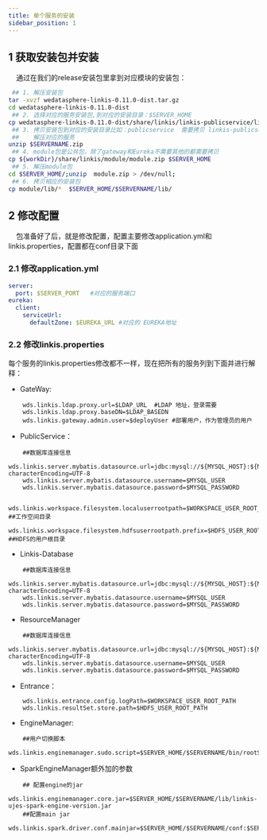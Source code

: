 ```yaml
---
title: 单个服务的安装
sidebar_position: 1
---
```




## 1 获取安装包并安装

&nbsp;&nbsp;&nbsp;&nbsp;通过在我们的release安装包里拿到对应模块的安装包：

````bash
 ## 1. 解压安装包
tar -xvzf wedatasphere-linkis-0.11.0-dist.tar.gz 
cd wedatasphere-linkis-0.11.0-dist 
 ## 2. 选择对应的服务安装包,到对应的安装目录：$SERVER_HOME
cp wedatasphere-linkis-0.11.0-dist/share/linkis/linkis-publicservice/linkis-publicservice.zip  $SERVER_HOME
 ## 3. 拷贝安装包到对应的安装目录比如：publicservice  需要拷贝 linkis-publicservice.zip
 ##    解压对应的服务
unzip $SERVERNAME.zip 
 ## 4. module包是公共包，除了gateway和Eureka不需要其他的都需要拷贝
cp ${workDir}/share/linkis/module/module.zip $SERVER_HOME
 ## 5. 解压module包
cd $SERVER_HOME/;unzip  module.zip > /dev/null;
 ## 6. 拷贝相应的安装包
cp module/lib/*  $SERVER_HOME/$SERVERNAME/lib/

````

## 2 修改配置

&nbsp;&nbsp;&nbsp;&nbsp;包准备好了后，就是修改配置，配置主要修改application.yml和linkis.properties，配置都在conf目录下面

### 2.1 修改application.yml

```yaml
server:
  port: $SERVER_PORT   #对应的服务端口
eureka:
  client:
    serviceUrl:
      defaultZone: $EUREKA_URL #对应的 EUREKA地址
```

### 2.2 修改linkis.properties

每个服务的linkis.properties修改都不一样，现在把所有的服务列到下面并进行解释：

- GateWay:

```properties
    wds.linkis.ldap.proxy.url=$LDAP_URL  #LDAP 地址，登录需要
    wds.linkis.ldap.proxy.baseDN=$LDAP_BASEDN
    wds.linkis.gateway.admin.user=$deployUser #部署用户，作为管理员的用户
```

- PublicService：

```properties
    ##数据库连接信息
    wds.linkis.server.mybatis.datasource.url=jdbc:mysql://${MYSQL_HOST}:${MYSQL_PORT}/${MYSQL_DB}?characterEncoding=UTF-8
    wds.linkis.server.mybatis.datasource.username=$MYSQL_USER
    wds.linkis.server.mybatis.datasource.password=$MYSQL_PASSWORD
    
    wds.linkis.workspace.filesystem.localuserrootpath=$WORKSPACE_USER_ROOT_PATH ##工作空间目录
    wds.linkis.workspace.filesystem.hdfsuserrootpath.prefix=$HDFS_USER_ROOT_PATH ##HDFS的用户根目录
```

- Linkis-Database

```properties
    ##数据库连接信息
    wds.linkis.server.mybatis.datasource.url=jdbc:mysql://${MYSQL_HOST}:${MYSQL_PORT}/${MYSQL_DB}?characterEncoding=UTF-8
    wds.linkis.server.mybatis.datasource.username=$MYSQL_USER
    wds.linkis.server.mybatis.datasource.password=$MYSQL_PASSWORD
```

- ResourceManager

```properties
    ##数据库连接信息
    wds.linkis.server.mybatis.datasource.url=jdbc:mysql://${MYSQL_HOST}:${MYSQL_PORT}/${MYSQL_DB}?characterEncoding=UTF-8
    wds.linkis.server.mybatis.datasource.username=$MYSQL_USER
    wds.linkis.server.mybatis.datasource.password=$MYSQL_PASSWORD
```

- Entrance：

```properties
    wds.linkis.entrance.config.logPath=$WORKSPACE_USER_ROOT_PATH
    wds.linkis.resultSet.store.path=$HDFS_USER_ROOT_PATH
```

- EngineManager:

```properties
    ##用户切换脚本
    wds.linkis.enginemanager.sudo.script=$SERVER_HOME/$SERVERNAME/bin/rootScript.sh 

```

- SparkEngineManager额外加的参数

```properties
    ## 配置engine的jar
    wds.linkis.enginemanager.core.jar=$SERVER_HOME/$SERVERNAME/lib/linkis-ujes-spark-engine-version.jar
    ##配置main jar
    wds.linkis.spark.driver.conf.mainjar=$SERVER_HOME/$SERVERNAME/conf:$SERVER_HOME/$SERVERNAME/lib/* 
```